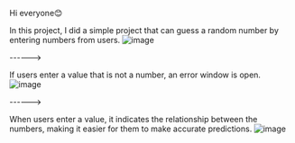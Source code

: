Hi everyone😊

In this project, I did a simple project that can guess a random number by entering numbers from users.
![image](https://user-images.githubusercontent.com/91613858/209480693-0fdc1061-ea54-4056-b5a3-87df8c922b0c.png)

------>

If users enter a value that is not a number, an error window is open.
![image](https://user-images.githubusercontent.com/91613858/209480685-763cdff4-b842-47bd-8c7b-7856237aa02c.png)

------>

When users enter a value, it indicates the relationship between the numbers, making it easier for them to make accurate predictions.
![image](https://user-images.githubusercontent.com/91613858/209480650-dc369568-89f8-4c16-84e0-c5fad9d18695.png)
